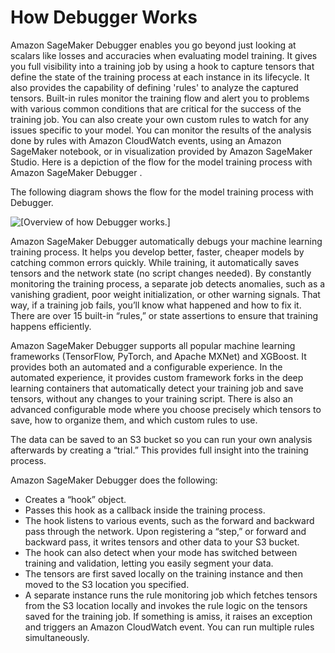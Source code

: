 # How Debugger Works<a name="debugger-how-it-works"></a>

Amazon SageMaker Debugger enables you go beyond just looking at scalars like losses and accuracies when evaluating model training\. It gives you full visibility into a training job by using a hook to capture tensors that define the state of the training process at each instance in its lifecycle\. It also provides the capability of defining 'rules' to analyze the captured tensors\. Built\-in rules monitor the training flow and alert you to problems with various common conditions that are critical for the success of the training job\. You can also create your own custom rules to watch for any issues specific to your model\. You can monitor the results of the analysis done by rules with Amazon CloudWatch events, using an Amazon SageMaker notebook, or in visualization provided by Amazon SageMaker Studio\. Here is a depiction of the flow for the model training process with Amazon SageMaker Debugger \.

The following diagram shows the flow for the model training process with Debugger\.

![\[Overview of how Debugger works.\]](http://docs.aws.amazon.com/sagemaker/latest/dg/images/how-debugger-works-4.png)

 Amazon SageMaker Debugger automatically debugs your machine learning training process\. It helps you develop better, faster, cheaper models by catching common errors quickly\. While training, it automatically saves tensors and the network state \(no script changes needed\)\. By constantly monitoring the training process, a separate job detects anomalies, such as a vanishing gradient, poor weight initialization, or other warning signals\. That way, if a training job fails, you’ll know what happened and how to fix it\. There are over 15 built\-in “rules,” or state assertions to ensure that training happens efficiently\.

 Amazon SageMaker Debugger supports all popular machine learning frameworks \(TensorFlow, PyTorch, and Apache MXNet\) and XGBoost\. It provides both an automated and a configurable experience\. In the automated experience, it provides custom framework forks in the deep learning containers that automatically detect your training job and save tensors, without any changes to your training script\. There is also an advanced configurable mode where you choose precisely which tensors to save, how to organize them, and which custom rules to use\.

The data can be saved to an S3 bucket so you can run your own analysis afterwards by creating a “trial\.” This provides full insight into the training process\. 

Amazon SageMaker Debugger does the following: 
+ Creates a “hook” object\. 
+ Passes this hook as a callback inside the training process\. 
+ The hook listens to various events, such as the forward and backward pass through the network\. Upon registering a “step,” or forward and backward pass, it writes tensors and other data to your S3 bucket\. 
+ The hook can also detect when your mode has switched between training and validation, letting you easily segment your data\. 
+ The tensors are first saved locally on the training instance and then moved to the S3 location you specified\. 
+ A separate instance runs the rule monitoring job which fetches tensors from the S3 location locally and invokes the rule logic on the tensors saved for the training job\. If something is amiss, it raises an exception and triggers an Amazon CloudWatch event\. You can run multiple rules simultaneously\.
